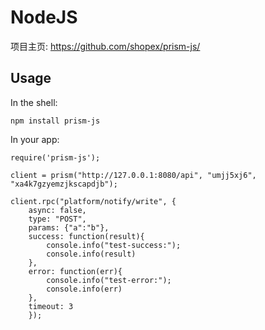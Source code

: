 NodeJS
==========

项目主页:  https://github.com/shopex/prism-js/


Usage
-----

In the shell:

```
npm install prism-js
```

In your app:

```
require('prism-js');

client = prism("http://127.0.0.1:8080/api", "umjj5xj6", "xa4k7gzyemzjkscapdjb");

client.rpc("platform/notify/write", {
    async: false,
    type: "POST",
    params: {"a":"b"},
    success: function(result){
        console.info("test-success:");
        console.info(result)
    },
    error: function(err){
        console.info("test-error:");
        console.info(err)
    },
    timeout: 3
    });

```
